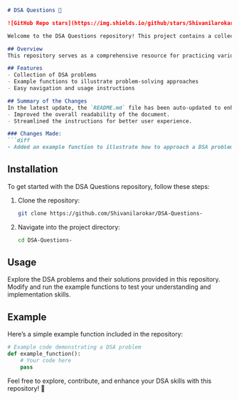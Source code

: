 ```markdown
# DSA Questions 📖

![GitHub Repo stars](https://img.shields.io/github/stars/Shivanilarokar/DSA-Questions-) ![GitHub forks](https://img.shields.io/github/forks/Shivanilarokar/DSA-Questions-) ![GitHub issues](https://img.shields.io/github/issues/Shivanilarokar/DSA-Questions-)

Welcome to the DSA Questions repository! This project contains a collection of Data Structures and Algorithms (DSA) problems with solutions to help you enhance your coding skills.

## Overview
This repository serves as a comprehensive resource for practicing various data structure and algorithm problems, providing examples and solutions in multiple programming languages.

## Features
- Collection of DSA problems
- Example functions to illustrate problem-solving approaches
- Easy navigation and usage instructions

## Summary of the Changes
In the latest update, the `README.md` file has been auto-updated to enhance clarity and engagement. The following changes were made:
- Improved the overall readability of the document.
- Streamlined the instructions for better user experience.

### Changes Made:
```diff
- Added an example function to illustrate how to approach a DSA problem.
```

## Installation
To get started with the DSA Questions repository, follow these steps:

1. Clone the repository:
    ```bash
    git clone https://github.com/Shivanilarokar/DSA-Questions-
    ```

2. Navigate into the project directory:
    ```bash
    cd DSA-Questions-
    ```

## Usage
Explore the DSA problems and their solutions provided in this repository. Modify and run the example functions to test your understanding and implementation skills.

## Example
Here’s a simple example function included in the repository:

```python
# Example code demonstrating a DSA problem
def example_function():
    # Your code here
    pass
```

Feel free to explore, contribute, and enhance your DSA skills with this repository! 🚀
```